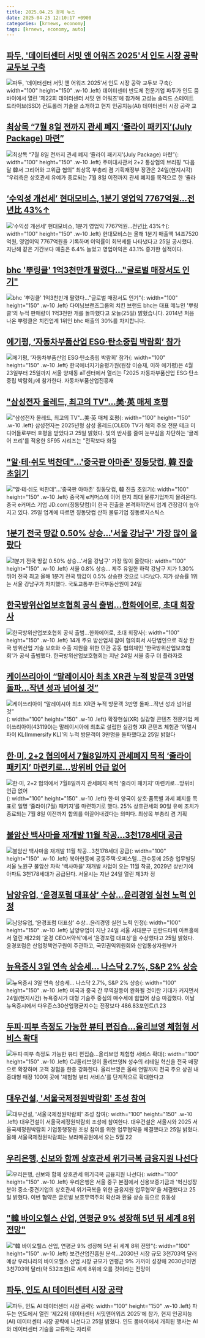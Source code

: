 ```yaml
---
title: 2025.04.25 경제 뉴스
date: 2025-04-25 12:10:17 +0900
categories: [krnews, economy]
tags: [krnews, economy, auto]
---
```

## [파두, '데이터센터 서밋 앤 어워즈 2025'서 인도 시장 공략 교두보 구축](https://n.news.naver.com/mnews/article/277/0005583678)

![파두, '데이터센터 서밋 앤 어워즈 2025'서 인도 시장 공략 교두보 구축](https://mimgnews.pstatic.net/image/origin/277/2025/04/25/5583678.jpg?type=nf220_150){: width="100" height="150" .w-10 .left}
데이터센터 반도체 전문기업 파두가 인도 뭄바이에서 열린 '제22회 데이터센터 서밋 앤 어워즈'에 참가해 고성능 솔리드 스테이트 드라이브(SSD) 컨트롤러 기술을 소개하고 현지 인공지능(AI) 데이터센터 시장 공략 교

## [최상목 “7월 8일 전까지 관세 폐지 ‘쥴라이 패키지’(July Package) 마련”](https://n.news.naver.com/mnews/article/366/0001072168)

![최상목 “7월 8일 전까지 관세 폐지 ‘쥴라이 패키지’(July Package) 마련”](https://mimgnews.pstatic.net/image/origin/366/2025/04/25/1072168.jpg?type=nf220_150){: width="100" height="150" .w-10 .left}
주미대사관서 2+2 통상협의 브리핑 “다음 달 韓서 그리어와 고위급 협의” 최상목 부총리 겸 기획재정부 장관은 24일(현지시각) “우리측은 상호관세 유예가 종료되는 7월 8일 이전까지 관세 폐지를 목적으로 한 ‘쥴라

## [‘수익성 개선세’ 현대모비스, 1분기 영업익 7767억원…전년比 43%↑](https://n.news.naver.com/mnews/article/009/0005482505)

![‘수익성 개선세’ 현대모비스, 1분기 영업익 7767억원…전년比 43%↑](https://mimgnews.pstatic.net/image/origin/009/2025/04/25/5482505.jpg?type=nf220_150){: width="100" height="150" .w-10 .left}
현대모비스는 올해 1분기 매출액 14조7520억원, 영업이익 7767억원을 기록하며 이익률이 회복세를 나타냈다고 25일 공시했다. 지난해 같은 기간보다 매출은 6.4% 늘었고 영업이익은 43.1% 증가한 실적이다.

## [bhc '뿌링클' 1억3천만개 팔렸다…"글로벌 매장서도 인기"](https://n.news.naver.com/mnews/article/422/0000734589)

![bhc '뿌링클' 1억3천만개 팔렸다…"글로벌 매장서도 인기"](https://mimgnews.pstatic.net/image/origin/422/2025/04/25/734589.jpg?type=nf220_150){: width="100" height="150" .w-10 .left}
다이닝브랜즈그룹의 치킨 브랜드 bhc는 대표 메뉴인 '뿌링클'의 누적 판매량이 1억3천만 개를 돌파했다고 오늘(25일) 밝혔습니다. 2014년 처음 나온 뿌링클은 치킨업계 1위인 bhc 매출의 30%를 차지합니다.

## [에기평, ‘자동차부품산업 ESG·탄소중립 박람회’ 참가](https://n.news.naver.com/mnews/article/025/0003436454)

![에기평, ‘자동차부품산업 ESG·탄소중립 박람회’ 참가](https://mimgnews.pstatic.net/image/origin/025/2025/04/24/3436454.jpg?type=nf220_150){: width="100" height="150" .w-10 .left}
한국에너지기술평가원(원장 이승재, 이하 에기평)은 4월 23일부터 25일까지 서울 양재동 aT센터에서 열리는 ｢2025 자동차부품산업 ESG·탄소중립 박람회｣에 참가한다. 자동차부품산업진흥재

## ["삼성전자 올레드, 최고의 TV"…美·英 매체 호평](https://n.news.naver.com/mnews/article/003/0013205487)

!["삼성전자 올레드, 최고의 TV"…美·英 매체 호평](https://mimgnews.pstatic.net/image/origin/003/2025/04/25/13205487.jpg?type=nf220_150){: width="100" height="150" .w-10 .left}
삼성전자는 2025년형 삼성 올레드(OLED) TV가 해외 주요 전문 테크 미디어들로부터 호평을 받았다고 25일 밝혔다. 빛의 반사를 줄여 눈부심을 차단하는 '글레어 프리'를 적용한 SF95 시리즈는 "전작보다 화질

## ["알·테·쉬도 벅찬데"…'중국판 아마존' 징동닷컴, 韓 진출 초읽기](https://n.news.naver.com/mnews/article/421/0008214198)

!["알·테·쉬도 벅찬데"…'중국판 아마존' 징동닷컴, 韓 진출 초읽기](https://mimgnews.pstatic.net/image/origin/421/2025/04/25/8214198.jpg?type=nf220_150){: width="100" height="150" .w-10 .left}
중국계 e커머스에 이어 현지 최대 물류기업까지 몰려온다. 중국 e커머스 기업 JD.com(징동닷컴)이 한국 진출을 본격화하면서 업계 긴장감이 높아지고 있다. 25일 업계에 따르면 징동닷컴 산하 물류기업 징동로지스틱스

## [1분기 전국 땅값 0.50% 상승…'서울 강남구' 가장 많이 올랐다](https://n.news.naver.com/mnews/article/022/0004030669)

![1분기 전국 땅값 0.50% 상승…'서울 강남구' 가장 많이 올랐다](https://mimgnews.pstatic.net/image/origin/022/2025/04/25/4030669.jpg?type=nf220_150){: width="100" height="150" .w-10 .left}
서울 0.8% 상승… 제주 유일한 하락 강남구 지가 1.30% 뛰어 전국 최고 올해 1분기 전국 땅값이 0.5% 상승한 것으로 나타났다. 지가 상승률 1위는 서울 강남구가 차지했다. 국토교통부·한국부동산원이 24일

## [한국방위산업보호협회 공식 출범…한화에어로, 초대 회장사](https://n.news.naver.com/mnews/article/629/0000385124)

![한국방위산업보호협회 공식 출범…한화에어로, 초대 회장사](https://mimgnews.pstatic.net/image/origin/629/2025/04/25/385124.jpg?type=nf220_150){: width="100" height="150" .w-10 .left}
14개 주요 방산업체 참여 협의회서 사단법인으로 격상 한국 방위산업 기술 보호와 수출 지원을 위한 민관 공동 협의체인 '한국방위산업보호협회'가 공식 출범했다. 한국방위산업보호협회는 지난 24일 서울 중구 더 플라자호

## [케이쓰리아이 “말레이시아 최초 XR관 누적 방문객 3만명 돌파…작년 성과 넘어설 것”](https://n.news.naver.com/mnews/article/018/0005997323)

![케이쓰리아이 “말레이시아 최초 XR관 누적 방문객 3만명 돌파…작년 성과 넘어설 것”](https://mimgnews.pstatic.net/image/origin/018/2025/04/25/5997323.jpg?type=nf220_150){: width="100" height="150" .w-10 .left}
확장현실(XR) 실감형 콘텐츠 전문기업 케이쓰리아이(431190)는 말레이시아에 최초로 설립한 실감형 XR 콘텐츠 체험관 ‘이멀시파이 KL(Immersify KL)’의 누적 방문객이 3만명을 돌파했다고 25일 밝혔다

## [한·미, 2+2 협의에서 7월8일까지 관세폐지 목적 ‘줄라이 패키지’ 마련키로…방위비 언급 없어](https://n.news.naver.com/mnews/article/022/0004030693)

![한·미, 2+2 협의에서 7월8일까지 관세폐지 목적 ‘줄라이 패키지’ 마련키로…방위비 언급 없어](https://mimgnews.pstatic.net/image/origin/022/2025/04/25/4030693.jpg?type=nf220_150){: width="100" height="150" .w-10 .left}
한·미 양국이 상호·품목별 과세 폐지를 목표로 일명 ‘줄라이(7월) 패키지’를 마련하기로 했다. 25% 상호관세의 90일 유예 조치가 종료되는 7월 8일 이전까지 합의를 이끌어내겠다는 의미다. 최상목 부총리 겸 기획

## [불암산 백사마을 재개발 11월 착공…3천178세대 공급](https://n.news.naver.com/mnews/article/001/0015350997)

![불암산 백사마을 재개발 11월 착공…3천178세대 공급](https://mimgnews.pstatic.net/image/origin/001/2025/04/25/15350997.jpg?type=nf220_150){: width="100" height="150" .w-10 .left}
북아현동에 공동주택·오피스텔…관수동에 25층 업무빌딩 서울 노원구 불암산 자락 '백사마을' 재개발 사업이 오는 11월 착공, 2029년 상반기에 아파트 3천178세대가 공급된다. 서울시는 지난 24일 열린 제3차 정

## [남양유업, ‘윤경포럼 대표상’ 수상…윤리경영 실천 노력 인정](https://n.news.naver.com/mnews/article/119/0002949288)

![남양유업, ‘윤경포럼 대표상’ 수상…윤리경영 실천 노력 인정](https://mimgnews.pstatic.net/image/origin/119/2025/04/25/2949288.jpg?type=nf220_150){: width="100" height="150" .w-10 .left}
남양유업이 지난 24일 서울 서대문구 핀란드타워 아트홀에서 열린 제22회 ‘윤경 CEO서약식’에서 ‘윤경포럼 대표상’을 수상했다고 25일 밝혔다. 윤경포럼은 산업정책연구원이 주관하고, 국민권익위원회와 산업통상자원부가

## [뉴욕증시 3일 연속 상승세… 나스닥 2.7%, S&P 2% 상승](https://n.news.naver.com/mnews/article/025/0003436679)

![뉴욕증시 3일 연속 상승세… 나스닥 2.7%, S&P 2% 상승](https://mimgnews.pstatic.net/image/origin/025/2025/04/25/3436679.jpg?type=nf220_150){: width="100" height="150" .w-10 .left}
미국과 중국 간 무역갈등이 완화될 것이란 기대가 커지면서 24일(현지시간) 뉴욕증시가 대형 기술주 중심의 매수세에 힘입어 상승 마감했다. 이날 뉴욕증시에서 다우존스30산업평균지수는 전장보다 486.83포인트(1.23

## [두피·피부 측정도 가능한 뷰티 편집숍...올리브영 체험형 서비스 확대](https://n.news.naver.com/mnews/article/008/0005185891)

![두피·피부 측정도 가능한 뷰티 편집숍...올리브영 체험형 서비스 확대](https://mimgnews.pstatic.net/image/origin/008/2025/04/25/5185891.jpg?type=nf220_150){: width="100" height="150" .w-10 .left}
CJ올리브영이 올리브영N 성수의 리테일 혁신을 전국 매장으로 확장하며 고객 경험을 한층 강화한다. 올리브영은 올해 연말까지 전국 주요 상권 내 중대형 매장 100여 곳에 '체험형 뷰티 서비스'를 단계적으로 확대한다고

## [대우건설, '서울국제정원박람회' 조성 참여](https://n.news.naver.com/mnews/article/011/0004478352)

![대우건설, '서울국제정원박람회' 조성 참여](https://mimgnews.pstatic.net/image/origin/011/2025/04/25/4478352.jpg?type=nf220_150){: width="100" height="150" .w-10 .left}
대우건설이 서울국제정원박람회 조성에 참여한다. 대우건설은 서울시와 2025 서울국제정원박람회 기업동행정원 조성 참여를 위한 업무협약을 체결했다고 25일 밝혔다. 올해 서울국제정원박람회는 보라매공원에서 오는 5월 22

## [우리은행, 신보와 함께 상호관세 위기극복 금융지원 나선다](https://n.news.naver.com/mnews/article/277/0005583641)

![우리은행, 신보와 함께 상호관세 위기극복 금융지원 나선다](https://mimgnews.pstatic.net/image/origin/277/2025/04/25/5583641.jpg?type=nf220_150){: width="100" height="150" .w-10 .left}
우리은행은 서울 중구 본점에서 신용보증기금과 '혁신성장 분야 중소·중견기업의 상호관세 위기극복을 위한 금융지원 업무협약'을 체결했다고 25일 밝혔다. 이번 협약은 글로벌 보호무역주의 확산과 환율 상승 등으로 유동성

## ["韓 바이오헬스 산업, 연평균 9% 성장해 5년 뒤 세계 8위 전망"](https://n.news.naver.com/mnews/article/001/0015351445)

!["韓 바이오헬스 산업, 연평균 9% 성장해 5년 뒤 세계 8위 전망"](https://mimgnews.pstatic.net/image/origin/001/2025/04/25/15351445.jpg?type=nf220_150){: width="100" height="150" .w-10 .left}
보건산업진흥원 분석…2030년 시장 규모 3천703억 달러 예상 우리나라의 바이오헬스 산업 시장 규모가 연평균 9% 가까이 성장해 2030년이면 3천703억 달러(약 532조원)로 세계 8위에 오를 것이라는 전망이

## [파두, 인도 AI 데이터센터 시장 공략](https://n.news.naver.com/mnews/article/030/0003306999)

![파두, 인도 AI 데이터센터 시장 공략](https://mimgnews.pstatic.net/image/origin/030/2025/04/25/3306999.jpg?type=nf220_150){: width="100" height="150" .w-10 .left}
파두는 인도에서 열린 '제22회 데이터센터 서밋앤어워즈 2025'에 참가, 현지 인공지능(AI) 데이터센터 시장 공략에 나선다고 25일 밝혔다. 인도 뭄바이에서 개최된 행사는 AI와 데이터센터 기술을 교류하는 자리로

